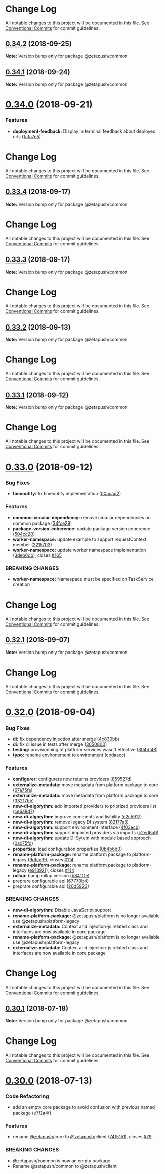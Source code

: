 # Change Log

All notable changes to this project will be documented in this file.
See [Conventional Commits](https://conventionalcommits.org) for commit guidelines.

<a name="0.34.2"></a>
## [0.34.2](https://github.com/zetapush/zetapush/compare/v0.34.1...v0.34.2) (2018-09-25)




**Note:** Version bump only for package @zetapush/common

<a name="0.34.1"></a>
## [0.34.1](https://github.com/zetapush/zetapush/compare/v0.34.0...v0.34.1) (2018-09-24)




**Note:** Version bump only for package @zetapush/common

<a name="0.34.0"></a>
# [0.34.0](https://github.com/zetapush/zetapush/compare/v0.33.4...v0.34.0) (2018-09-21)


### Features

* **deployment-feedback:** Display in terminal feedback about deployed urls ([1afa7e5](https://github.com/zetapush/zetapush/commit/1afa7e5))




# Change Log

All notable changes to this project will be documented in this file.
See [Conventional Commits](https://conventionalcommits.org) for commit guidelines.

## [0.33.4](https://github.com/zetapush/zetapush/compare/v0.33.3...v0.33.4) (2018-09-17)




**Note:** Version bump only for package @zetapush/common

# Change Log

All notable changes to this project will be documented in this file.
See [Conventional Commits](https://conventionalcommits.org) for commit guidelines.

## [0.33.3](https://github.com/zetapush/zetapush/compare/v0.33.2...v0.33.3) (2018-09-17)




**Note:** Version bump only for package @zetapush/common

# Change Log

All notable changes to this project will be documented in this file.
See [Conventional Commits](https://conventionalcommits.org) for commit guidelines.

## [0.33.2](https://github.com/zetapush/zetapush/compare/v0.33.1...v0.33.2) (2018-09-13)




**Note:** Version bump only for package @zetapush/common

# Change Log

All notable changes to this project will be documented in this file.
See [Conventional Commits](https://conventionalcommits.org) for commit guidelines.

## [0.33.1](https://github.com/zetapush/zetapush/compare/v0.33.0...v0.33.1) (2018-09-12)




**Note:** Version bump only for package @zetapush/common

# Change Log

All notable changes to this project will be documented in this file.
See [Conventional Commits](https://conventionalcommits.org) for commit guidelines.

# [0.33.0](https://github.com/zetapush/zetapush/compare/v0.32.1...v0.33.0) (2018-09-12)


### Bug Fixes

* **timeoutify:** fix timeoutify implementation ([00acad2](https://github.com/zetapush/zetapush/commit/00acad2))


### Features

* **common-circular-dependency:** remove circular dependencies on common package ([34fce29](https://github.com/zetapush/zetapush/commit/34fce29))
* **package-version-coherence:** update package version coherence ([504cc20](https://github.com/zetapush/zetapush/commit/504cc20))
* **worker-namespace:** update example to support requestContext member ([2215703](https://github.com/zetapush/zetapush/commit/2215703))
* **worker-namespace:** update worker namespace implementation ([3deb6db](https://github.com/zetapush/zetapush/commit/3deb6db)), closes [#165](https://github.com/zetapush/zetapush/issues/165)


### BREAKING CHANGES

* **worker-namespace:** Namespace must be specified on TaskService creation




# Change Log

All notable changes to this project will be documented in this file.
See [Conventional Commits](https://conventionalcommits.org) for commit guidelines.

## [0.32.1](https://github.com/zetapush/zetapush/compare/v0.32.0...v0.32.1) (2018-09-07)




**Note:** Version bump only for package @zetapush/common

# Change Log

All notable changes to this project will be documented in this file.
See [Conventional Commits](https://conventionalcommits.org) for commit guidelines.

# [0.32.0](https://github.com/zetapush/zetapush/compare/v0.31.4...v0.32.0) (2018-09-04)


### Bug Fixes

* **di:** fix dependency injection after merge ([4c830bb](https://github.com/zetapush/zetapush/commit/4c830bb))
* **di:** fix di issue in tests after merge ([3050800](https://github.com/zetapush/zetapush/commit/3050800))
* **testing:** provisionning of platform services wasn't effective ([304df48](https://github.com/zetapush/zetapush/commit/304df48))
* **typo:** rename environement to environment ([cbdaacc](https://github.com/zetapush/zetapush/commit/cbdaacc))


### Features

* **configurer:** configurers now returns providers ([859527d](https://github.com/zetapush/zetapush/commit/859527d))
* **externalize-metadata:** move metadata from platform package to core ([67a75fe](https://github.com/zetapush/zetapush/commit/67a75fe))
* **externalize-metadata:** move metadata from platform package to core ([33217bb](https://github.com/zetapush/zetapush/commit/33217bb))
* **new-di-algorythm:** add imported providers to priorized providers list ([ce6a8d7](https://github.com/zetapush/zetapush/commit/ce6a8d7))
* **new-di-algorythm:** improve comments and lisibility ([e2c5917](https://github.com/zetapush/zetapush/commit/e2c5917))
* **new-di-algorythm:** remove legacy DI system ([82177a3](https://github.com/zetapush/zetapush/commit/82177a3))
* **new-di-algorythm:** support environment interface ([4f03ecb](https://github.com/zetapush/zetapush/commit/4f03ecb))
* **new-di-algorythm:** support imported providers via imports ([c2ed6a9](https://github.com/zetapush/zetapush/commit/c2ed6a9))
* **new-di-algorythm:** update DI Sytem with module based approach ([0ac75fd](https://github.com/zetapush/zetapush/commit/0ac75fd))
* **properties:** load configuration properties ([0b4b6d0](https://github.com/zetapush/zetapush/commit/0b4b6d0))
* **rename-platform-package:** rename platform package to platform-legacy ([9dfcef9](https://github.com/zetapush/zetapush/commit/9dfcef9)), closes [#114](https://github.com/zetapush/zetapush/issues/114)
* **rename-platform-package:** rename platform package to platform-legacy ([e913921](https://github.com/zetapush/zetapush/commit/e913921)), closes [#114](https://github.com/zetapush/zetapush/issues/114)
* **rollup:** bump rollup version ([b841f1e](https://github.com/zetapush/zetapush/commit/b841f1e))
* preprare configurable api ([67770b4](https://github.com/zetapush/zetapush/commit/67770b4))
* preprare configurable api ([20d5923](https://github.com/zetapush/zetapush/commit/20d5923))


### BREAKING CHANGES

* **new-di-algorythm:** Disable JavaScript support
* **rename-platform-package:** @zetapush/platform is no longer available use @zetapush/platform-legacy
* **externalize-metadata:** Context and injection-js related class and interfaces are now available in core package
* **rename-platform-package:** @zetapush/platform is no longer available use @zetapush/platform-legacy
* **externalize-metadata:** Context and injection-js related class and interfaces are now available in core package




# Change Log

All notable changes to this project will be documented in this file.
See [Conventional Commits](https://conventionalcommits.org) for commit guidelines.

## [0.30.1](https://github.com/zetapush/zetapush/compare/v0.30.0...v0.30.1) (2018-07-18)




**Note:** Version bump only for package @zetapush/common

# Change Log

All notable changes to this project will be documented in this file.
See [Conventional Commits](https://conventionalcommits.org) for commit guidelines.

# [0.30.0](https://github.com/zetapush/zetapush/compare/v0.29.0...v0.30.0) (2018-07-13)


### Code Refactoring

* add an empty core package to avoid confusion with previous named package ([e7f2a4f](https://github.com/zetapush/zetapush/commit/e7f2a4f))


### Features

* rename [@zetapush](https://github.com/zetapush)/core to [@zetapush](https://github.com/zetapush)/client ([74f5151](https://github.com/zetapush/zetapush/commit/74f5151)), closes [#79](https://github.com/zetapush/zetapush/issues/79)


### BREAKING CHANGES

* @zetapush/common is now an empty package
* Rename @zetapush/common to @zetapush/client

